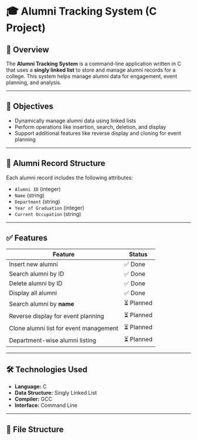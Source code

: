 # 🎓 Alumni Tracking System (C Project)

## 📘 Overview

The **Alumni Tracking System** is a command-line application written in C that uses a **singly linked list** to store and manage alumni records for a college. This system helps manage alumni data for engagement, event planning, and analysis.

---

## 🎯 Objectives

- Dynamically manage alumni data using linked lists
- Perform operations like insertion, search, deletion, and display
- Support additional features like reverse display and cloning for event planning

---

## 🧾 Alumni Record Structure

Each alumni record includes the following attributes:

- `Alumni ID` (integer)
- `Name` (string)
- `Department` (string)
- `Year of Graduation` (integer)
- `Current Occupation` (string)

---

## ✅ Features

| Feature                                      | Status   |
|---------------------------------------------|----------|
| Insert new alumni                           | ✅ Done  |
| Search alumni by ID                         | ✅ Done  |
| Delete alumni by ID                         | ✅ Done  |
| Display all alumni                          | ✅ Done  |
| Search alumni by **name**                   | ⏳ Planned |
| Reverse display for event planning          | ⏳ Planned |
| Clone alumni list for event management      | ⏳ Planned |
| Department-wise alumni listing              | ⏳ Planned |

---

## 🛠️ Technologies Used

- **Language:** C
- **Data Structure:** Singly Linked List
- **Compiler:** GCC
- **Interface:** Command Line

---

## 📂 File Structure

